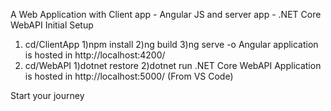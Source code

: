 A Web Application with Client app - Angular JS and server app - .NET Core WebAPI
Initial Setup
1) cd/ClientApp
  1)npm install
  2)ng build
  3)ng serve -o
  Angular application is hosted in http://localhost:4200/
2) cd/WebAPI
  1)dotnet restore
  2)dotnet run
  .NET Core WebAPI Application is hosted in http://localhost:5000/ (From VS Code)
  
Start your journey
